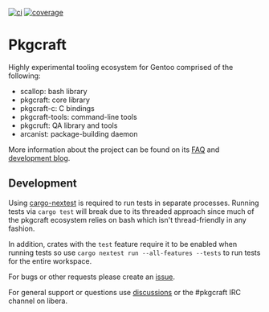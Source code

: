 [![ci](https://github.com/pkgcraft/pkgcraft/workflows/ci/badge.svg)](https://github.com/pkgcraft/pkgcraft/actions/workflows/ci.yml)
[![coverage](https://codecov.io/gh/pkgcraft/pkgcraft/branch/main/graph/badge.svg)](https://codecov.io/gh/pkgcraft/pkgcraft)

# Pkgcraft

Highly experimental tooling ecosystem for Gentoo comprised of the following:

- scallop: bash library
- pkgcraft: core library
- pkgcraft-c: C bindings
- pkgcraft-tools: command-line tools
- pkgcruft: QA library and tools
- arcanist: package-building daemon

More information about the project can be found on its [FAQ][0] and
[development blog][1].

## Development

Using [cargo-nextest][2] is required to run tests in separate processes. Running
tests via `cargo test` will break due to its threaded approach since much of
the pkgcraft ecosystem relies on bash which isn't thread-friendly in any
fashion.

In addition, crates with the `test` feature require it to be enabled when
running tests so use `cargo nextest run --all-features --tests` to run tests
for the entire workspace.

For bugs or other requests please create an [issue][3].

For general support or questions use [discussions][4] or the #pkgcraft IRC
channel on libera.

[0]: <https://pkgcraft.github.io/about/>
[1]: <https://pkgcraft.github.io/>
[2]: <https://nexte.st/>
[3]: <https://github.com/pkgcraft/pkgcraft/issues>
[4]: <https://github.com/pkgcraft/pkgcraft/discussions>
